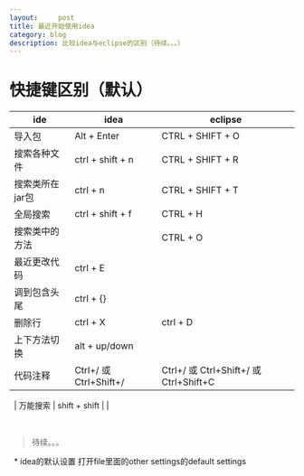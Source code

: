 ```yaml
---
layout:     post
title: 最近开始使用idea
category: blog
description: 比较idea与eclipse的区别（待续。。。）
---
```


快捷键区别（默认）
=======

| ide | idea | eclipse |
------------ | -------------- | ------------- |
| 导入包 | Alt + Enter | CTRL + SHIFT + O |
| 搜索各种文件 | ctrl + shift + n | CTRL + SHIFT + R |
| 搜索类所在jar包 | ctrl + n | CTRL + SHIFT + T |
| 全局搜索 | ctrl + shift + f | CTRL + H |
| 搜索类中的方法 |  | CTRL + O |
| 最近更改代码 | ctrl + E |  |
| 调到包含头尾 | ctrl + {} |  |
| 删除行 | ctrl + X | ctrl + D |
| 上下方法切换 | alt + up/down |  |
| 代码注释 | Ctrl+/ 或 Ctrl+Shift+/  | Ctrl+/ 或 Ctrl+Shift+/ 或 Ctrl+Shift+C |
 
| 万能搜索 | shift + shift |  |


 
>待续。。。 

 
* idea的默认设置
打开file里面的other settings的default settings 
